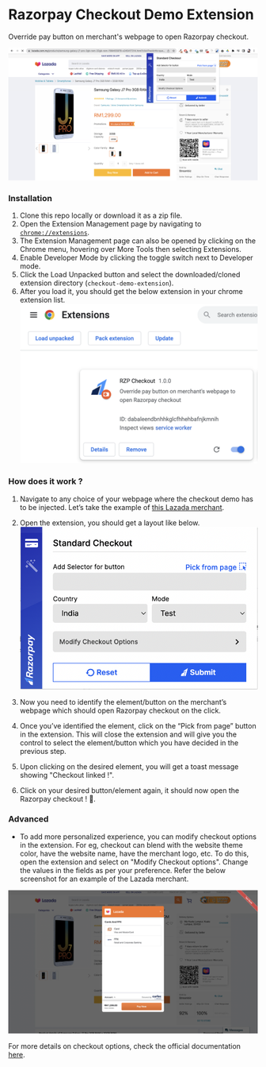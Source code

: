 # Razorpay Checkout Demo Extension

Override pay button on merchant's webpage to open Razorpay checkout.

![Extension on website](https://github.com/razorpay/checkout-demo-extension/blob/master/assets/images/screenshot1.png?raw=true)

### Installation

1. Clone this repo locally or download it as a zip file.
2. Open the Extension Management page by navigating to [`chrome://extensions`](chrome://extensions).
3. The Extension Management page can also be opened by clicking on the Chrome menu, hovering over More Tools then selecting Extensions.
4. Enable Developer Mode by clicking the toggle switch next to Developer mode.
5. Click the Load Unpacked button and select the downloaded/cloned extension directory (`checkout-demo-extension`).
6. After you load it, you should get the below extension in your chrome extension list.
   ![Extension in chrome://extensions](https://github.com/razorpay/checkout-demo-extension/blob/master/assets/images/chrome-extensions-ss.png?raw=true)

### How does it work ?

1. Navigate to any choice of your webpage where the checkout demo has to be injected. Let’s take the example of [this Lazada merchant](https://www.lazada.com.my/products/samsung-galaxy-j7-pro-3gb-ram-32gb-rom-i199455978-s245417314.html).
2. Open the extension, you should get a layout like below.
   ![Extension layout](https://github.com/razorpay/checkout-demo-extension/blob/master/assets/images/layout-ss.png?raw=true)

3. Now you need to identify the element/button on the merchant’s webpage which should open Razorpay checkout on the click.
4. Once you’ve identified the element, click on the “Pick from page” button in the extension. This will close the extension and will give you the control to select the element/button which you have decided in the previous step.
5. Upon clicking on the desired element, you will get a toast message showing "Checkout linked !".
6. Click on your desired button/element again, it should now open the Razorpay checkout ! 🚀.

### Advanced

- To add more personalized experience, you can modify checkout options in the extension. For eg, checkout can blend with the website theme color, have the website name, have the merchant logo, etc.
  To do this, open the extension and select on "Modify Checkout options". Change the values in the fields as per your preference.
  Refer the below screenshot for an example of the Lazada merchant.

![Extension layout](https://github.com/razorpay/checkout-demo-extension/blob/master/assets/images/lazada-ss.png?raw=true)

For more details on checkout options, check the official documentation [here](https://razorpay.com/docs/payments/payment-gateway/web-integration/standard/build-integration/#checkout-options).
